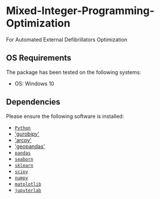 # Mixed-Integer-Programming-Optimization
For Automated External Defibrillators Optimization

## OS Requirements

The package has been tested on the following systems:

- OS: Windows 10

## Dependencies

Please ensure the following software is installed:


- [`Python`](https://www.python.org/downloads/)
- ['gurobipy'](https://www.gurobi.com/downloads/gurobi-optimizer-eula/)
- ['arcpy'](https://www.esri.com/en-us/arcgis/products/arcgis-python-libraries/libraries/arcpy)
- ['geopandas'](https://autogis-site.readthedocs.io/en/latest/notebooks/L2/01-geopandas-basics.html)
- [`pandas`](https://pandas.pydata.org/pandas-docs/stable/getting_started/install.html)
- [`seaborn`](https://seaborn.pydata.org/installing.html)
- [`sklearn`](https://scikit-learn.org/stable/install.html)
- [`scipy`](https://www.scipy.org/install.html)
- [`numpy`](https://numpy.org/install/)
- [`matplotlib`](https://matplotlib.org/stable/users/installing.html)
- [`jupyterlab`](https://jupyterlab.readthedocs.io/en/stable/getting_started/installation.html)

